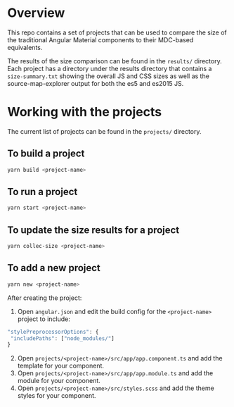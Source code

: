 # Overview
This repo contains a set of projects that can be used to compare the size of the traditional
Angular Material components to their MDC-based equivalents.

The results of the size comparison can be found in the `results/` directory. Each project
has a directory under the results directory that contains a `size-summary.txt` showing the
overall JS and CSS sizes as well as the source-map-explorer output for both the es5 and es2015 JS.

# Working with the projects
The current list of projects can be found in the `projects/` directory.

## To build a project
```sh
yarn build <project-name>
```

## To run a project
```sh
yarn start <project-name>
```

## To update the size results for a project
```sh
yarn collec-size <project-name>
```

## To add a new project
```sh
yarn new <project-name>
```

After creating the project:
1. Open `angular.json` and edit the build config for the `<project-name>` project to include:
 ```js
"stylePreprocessorOptions": {
  "includePaths": ["node_modules/"]
}
```
2. Open `projects/<project-name>/src/app/app.component.ts` and add the template for your component.
3. Open `projects/<project-name>/src/app/app.module.ts` and add the module for your component.
4. Open `projects/<project-name>/src/styles.scss` and add the theme styles for your component.
